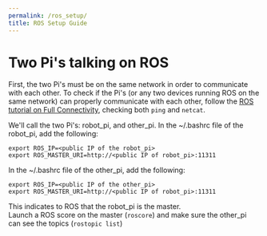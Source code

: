 ```yaml
---
permalink: /ros_setup/
title: ROS Setup Guide
---
```


# Two Pi's talking on ROS
First, the two Pi's must be on the same network in order to communicate with each other. To check if the Pi's (or any two devices running ROS on the same network) can properly communicate with each other, follow the [ROS tutorial on Full Connectivity](http://wiki.ros.org/ROS/NetworkSetup), checking both `ping` and `netcat`.

We'll call the two Pi's: robot_pi, and other_pi.
In the ~/.bashrc file of the robot_pi, add the following:
```
export ROS_IP=<public IP of the robot_pi>
export ROS_MASTER_URI=http://<public IP of robot_pi>:11311
```
In the ~/.bashrc file of the other_pi, add the following:
```
export ROS_IP=<public IP of the other_pi>
export ROS_MASTER_URI=http://<public IP of robot_pi>:11311
```
This indicates to ROS that the robot_pi is the master. \
Launch a ROS score on the master (`roscore`) and make sure the other_pi can see the topics (`rostopic list`)


